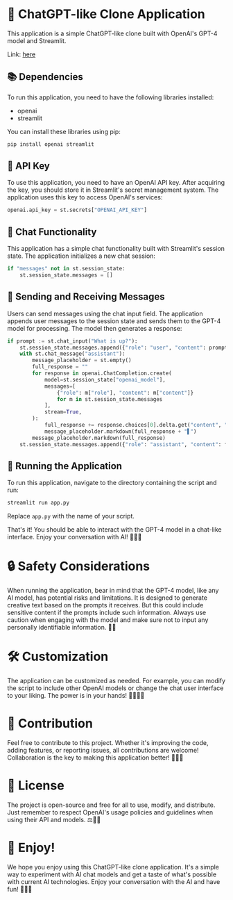 # 🚀 ChatGPT-like Clone Application

This application is a simple ChatGPT-like clone built with OpenAI's GPT-4 model and Streamlit.

Link: [here](https://wyn-chat.streamlit.app/)

## 📚 Dependencies

To run this application, you need to have the following libraries installed:

- openai
- streamlit

You can install these libraries using pip:

```bash
pip install openai streamlit
```

## 🔑 API Key

To use this application, you need to have an OpenAI API key. After acquiring the key, you should store it in Streamlit's secret management system. The application uses this key to access OpenAI's services:

```python
openai.api_key = st.secrets["OPENAI_API_KEY"]
```

## 🤖 Chat Functionality

This application has a simple chat functionality built with Streamlit's session state. The application initializes a new chat session:

```python
if "messages" not in st.session_state:
    st.session_state.messages = []
```

## 📨 Sending and Receiving Messages

Users can send messages using the chat input field. The application appends user messages to the session state and sends them to the GPT-4 model for processing. The model then generates a response:

```python
if prompt := st.chat_input("What is up?"):
    st.session_state.messages.append({"role": "user", "content": prompt})
    with st.chat_message("assistant"):
        message_placeholder = st.empty()
        full_response = ""
        for response in openai.ChatCompletion.create(
            model=st.session_state["openai_model"],
            messages=[
                {"role": m["role"], "content": m["content"]}
                for m in st.session_state.messages
            ],
            stream=True,
        ):
            full_response += response.choices[0].delta.get("content", "")
            message_placeholder.markdown(full_response + "▌")
        message_placeholder.markdown(full_response)
    st.session_state.messages.append({"role": "assistant", "content": full_response})
```

## 🚦 Running the Application

To run this application, navigate to the directory containing the script and run:

```bash
streamlit run app.py
```

Replace `app.py` with the name of your script.

That's it! You should be able to interact with the GPT-4 model in a chat-like interface. Enjoy your conversation with AI! 🤖💬🎉

# 🔒 Safety Considerations

When running the application, bear in mind that the GPT-4 model, like any AI model, has potential risks and limitations. It is designed to generate creative text based on the prompts it receives. But this could include sensitive content if the prompts include such information. Always use caution when engaging with the model and make sure not to input any personally identifiable information. 🚫👥

# 🛠️ Customization

The application can be customized as needed. For example, you can modify the script to include other OpenAI models or change the chat user interface to your liking. The power is in your hands! 💪👨‍💻🔧

# 🙌 Contribution

Feel free to contribute to this project. Whether it's improving the code, adding features, or reporting issues, all contributions are welcome! Collaboration is the key to making this application better! 🤲🤝💡

# 📝 License

The project is open-source and free for all to use, modify, and distribute. Just remember to respect OpenAI's usage policies and guidelines when using their API and models. ⚖️📜🔐

# 🎉 Enjoy!

We hope you enjoy using this ChatGPT-like clone application. It's a simple way to experiment with AI chat models and get a taste of what's possible with current AI technologies. Enjoy your conversation with the AI and have fun! 🎈🥳🚀